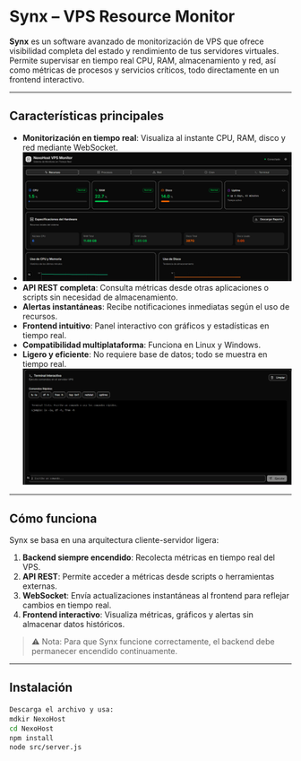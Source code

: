# Synx – VPS Resource Monitor

**Synx** es un software avanzado de monitorización de VPS que ofrece visibilidad completa del estado y rendimiento de tus servidores virtuales. Permite supervisar en tiempo real CPU, RAM, almacenamiento y red, así como métricas de procesos y servicios críticos, todo directamente en un frontend interactivo.

---

## Características principales

- **Monitorización en tiempo real**: Visualiza al instante CPU, RAM, disco y red mediante WebSocket.
- ![Imagen1](https://github.com/NexoHost/sysnx/blob/main/images/image1.png?raw=true)
- **API REST completa**: Consulta métricas desde otras aplicaciones o scripts sin necesidad de almacenamiento.  
- **Alertas instantáneas**: Recibe notificaciones inmediatas según el uso de recursos.  
- **Frontend intuitivo**: Panel interactivo con gráficos y estadísticas en tiempo real.  
- **Compatibilidad multiplataforma**: Funciona en Linux y Windows.  
- **Ligero y eficiente**: No requiere base de datos; todo se muestra en tiempo real.  
![Imagen1](https://github.com/NexoHost/sysnx/blob/main/images/imagen4.png?raw=true)
---

## Cómo funciona

Synx se basa en una arquitectura cliente-servidor ligera:

1. **Backend siempre encendido**: Recolecta métricas en tiempo real del VPS.  
2. **API REST**: Permite acceder a métricas desde scripts o herramientas externas.  
3. **WebSocket**: Envía actualizaciones instantáneas al frontend para reflejar cambios en tiempo real.  
4. **Frontend interactivo**: Visualiza métricas, gráficos y alertas sin almacenar datos históricos.

> ⚠️ Nota: Para que Synx funcione correctamente, el backend debe permanecer encendido continuamente.

---

## Instalación

```bash
Descarga el archivo y usa:
mdkir NexoHost
cd NexoHost
npm install
node src/server.js
